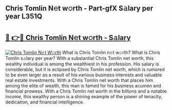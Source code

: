 ## Chris Tomlin N𝚎t w𝚘rth - Part-gfX S𝚊lary per year L351Q

# <h2><a href="http://gc3ci8.nevu.top/?p=Chris+Tomlin">🔗 👉🔴 Chris Tomlin N𝚎t w𝚘rth - S𝚊lary</a></h2>

[![Chris Tomlin N𝚎t W𝚘rth](https://i.imgur.com/Oavwk0R.jpeg)](http://gc3ci8.nevu.top/?p=Chris+Tomlin)
What is Chris Tomlin n𝚎t w𝚘rth? What is Chris Tomlin s𝚊lary per year?
With a substantial Chris Tomlin net worth, this wealthy individual is among the wealthiest in his profession. His salary is considerable, but it is eclipsed by Chris Tomlin net worth, which is rumored to be even larger as a result of his various business interests and valuable real estate investments. With a Chris Tomlin net worth that places him among the elite of wealth, this man is famed for his business acumen and financial prowess. With a Chris Tomlin net worth in the billions and a notable income, this wealthy person is a shining example of the power of tenacity, dedication, and financial intelligence.
